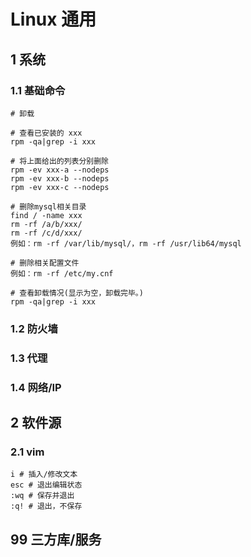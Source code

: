# Linux 通用

## 1 系统

### 1.1 基础命令

```shell
# 卸载

# 查看已安装的 xxx
rpm -qa|grep -i xxx

# 将上面给出的列表分别删除
rpm -ev xxx-a --nodeps
rpm -ev xxx-b --nodeps
rpm -ev xxx-c --nodeps

# 删除mysql相关目录
find / -name xxx
rm -rf /a/b/xxx/
rm -rf /c/d/xxx/
例如：rm -rf /var/lib/mysql/，rm -rf /usr/lib64/mysql

# 删除相关配置文件
例如：rm -rf /etc/my.cnf

# 查看卸载情况(显示为空，卸载完毕。)
rpm -qa|grep -i xxx
```

### 1.2 防火墙

### 1.3 代理

### 1.4 网络/IP

## 2 软件源

### 2.1 vim

```
i # 插入/修改文本
esc # 退出编辑状态
:wq # 保存并退出
:q! # 退出，不保存
```

## 99 三方库/服务

